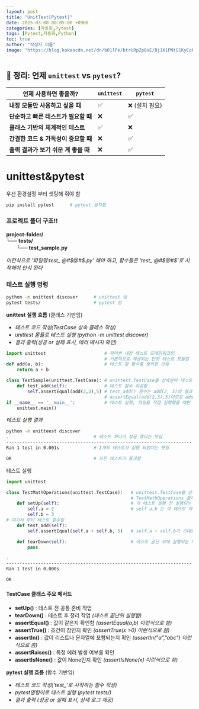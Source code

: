 ```yaml
---
layout: post
title: "UnitTest[Pytest]"
date: 2025-03-08 00:05:00 +0900
categories: [자동화,Pytest]
tags: [Pytest,자동화,Python]
toc: true
author: "작성자 이름"
image: "https://blog.kakaocdn.net/dn/bO1lPe/btrURpZp8sE/Bj1K1PNtG1KyCoKC8vCGu1/tfile.svg"
---     
```


  ## 🎯 정리: 언제 `unittest` vs `pytest`?

| **언제 사용하면 좋을까?** | `unittest` | `pytest` |
|-------------------|------------|---------|
| **내장 모듈만 사용하고 싶을 때** | ✅ | ❌ (설치 필요) |
| **단순하고 빠른 테스트가 필요할 때** | ❌ | ✅ |
| **클래스 기반의 체계적인 테스트** | ✅ | ❌ |
| **간결한 코드 & 가독성이 중요할 때** | ❌ | ✅ |
| **출력 결과가 보기 쉬운 게 좋을 때** | ❌ | ✅ |

  
# unittest&pytest  
우선 환경설정 부터 셋팅해 줘야 함
  
```bash
pip install pytest      # pytest 설치함
```

### 프로젝트 폴더 구조!!    

  
**project-folder/**  
**└── tests/**  
　　**└── test_sample.py**

*이런식으로 '파일명:test_ @#$@#$.py' 해야 하고, 함수들은 'test_ @#$@#$'로 시작해야 인식 된다*  

### 테스트 실행 명령  
```bash
python -m unittest discover      # unittest 임 
pytest tests/                    # pytest 임  
```
**unittest 실행 흐름**  (클래스 기반임)  
- *테스트 코드 작성(TestCase 상속 클래스 작성)*
- *unittest 몯듈로 테스트 실행 (python -m unittest discover)*
- *결과 출력(성공 or 실패 표시, 에러 메시지 확인)*
```python
import unittest                      # 파이썬 내장 테스트 프레임워크임  
                                     # 기본적으로 제공되는 단위 테스트 모듈임  
def add(a, b):                       # 테스트 할 함수를 정의한 것임  
    return a + b

class TestSample(unittest.TestCase): # unittest.TestCase를 상속받아 테스트 클래스 만듬  
    def test_add(self):              # 테스트 함수 작성함    
        self.assertEqual(add(2,3),5) # test_add() 함수는 add(2, 3)의 결과가 5인지 검사함
                                     # assertEqual(add(2,3),5)이므로 add(2, 3)이 5가 맞음 통과  
if __name__ == '__main__':           # 테스트 실행, 파일을 직접 실행했을 때만 테스트가 동작하도록  
    unittest.main()
```
*테스트 실행 결과*  
```bash
python -m unitteest discover
.                                # 테스트 하나가 성공 했다는 뜻임  
----------------------------------------------------------------------
Ran 1 test in 0.001s             # 1개의 테스트가 실행 되었다는 뜻임

OK                               # 모든 테스트가 통과함  
```

테스트 실행
```python
import unittest

class TestMathOperations(unittest.TestCase):   # unittest.TestCase를 상속해서 테스트 클래스를 만든다  
                                               # TestMathOperations 클래스 안에서 여러 개의 테스트 메서드를 작성가능  
    def setUp(self):                           # 각 테스트 실행 전 실행되는 메소드  
        self.a = 2                             # self a,b 는 각 테스트 마다 초기화된 값으로 설정 가능함
        self.b = 3
# 여기서 부터 테스트 함수임
    def test_add(self):                          
        self.assertEqual(self.a + self.b, 5)   # self.a + self.b가 기대한 값(5)과 같은지 확인  

    def tearDown(self):                        # 테스트 끝난 뒤에 실행되는 메소드
        pass
```
```bash
.
----------------------------------------------------------------------
Ran 1 test in 0.000s

OK
```
#### TestCase 클래스 주요 메서드  
- **setUp()** : 테스트 전 공통 준비 작업  
- **tearDown()** : 테스트 후 정리 작업 *(테스트 끝난뒤 실행됨)*  
- **assertEqual()** : 값이 같은지 확인함 *(assertEqual(a,b) 이런식으로 씀)*  
- **assertTrue()** : 조건이 참인지 확인 *(assertTrue(x >0) 이런식으로 씀)*  
- **assertIn()**  : 값이 리스트나 문자열에 포함되는지 확인 *(assertIn("a","abc") 이런식으로 씀)*  
- **assertRaises()** : 특정 에러 발생 여부를 확인
- **assertIsNone()** : 값이 None인지 확인 *(assertIsNone(x) 이런식으로 씀)*  
  
        
**pytest 실행 흐름**  (함수 기반임)  
- *테스트 코드 작성('test_'로 시작하는 함수 작성)*
- *pytest명령어로 테스트 실행 (pytest tests/)*
- *결과 출력 (성공 or 실패 표시, 상세 로그 제공)*

  


